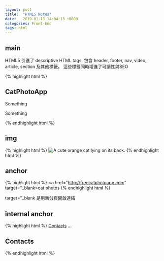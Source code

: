 ```yaml
---
layout: post
title:  "HTML5 Notes"
date:   2019-01-18 14:04:13 +0800
categories: Front-End
tags: html
---
```


## main

HTML5 引進了 descriptive HTML tags. 包含 header, footer, nav, video, article, section 及其他標籤。
這些標籤同時增進了可讀性與SEO

{% highlight html %}
<h2>CatPhotoApp</h2>
<main>
<p>Something</p>

<p>Something
</main>
{% endhighlight html %}

## img
{% highlight html %}
<img src="https://bit.ly/fcc-relaxing-cat" alt="A cute orange cat lying on its back.">
{% endhighlight html %}

## anchor
{% highlight html %}
<a href="http://freecatphotoapp.com" target="_blank>cat photos</a>
{% endhighlight html %}

target="_blank 是用新分頁開啟連結
  
## internal anchor
{% highlight html %}
<a href="#contacts-header">Contacts</a>
...
<h2 id="contacts-header">Contacts</h2>
{% endhighlight html %}
